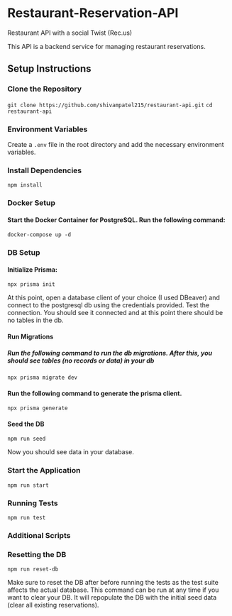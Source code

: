 # Restaurant-Reservation-API 
Restaurant API with a social Twist (Rec.us)

This API is a backend service for managing restaurant reservations. 

## Setup Instructions

### Clone the Repository
`git clone https://github.com/shivampatel215/restaurant-api.git`
`cd restaurant-api`

### Environment Variables
Create a `.env` file in the root directory and add the necessary environment variables. 

### Install Dependencies
`npm install`

### Docker Setup
#### Start the Docker Container for PostgreSQL. Run the following command: 

`docker-compose up -d`

### DB Setup

#### Initialize Prisma:

`npx prisma init`

At this point, open a database client of your choice (I used DBeaver) and connect to the postgresql db using
the credentials provided. Test the connection. You should see it connected and at this point there should be no tables in the db.

#### Run Migrations
##### Run the following command to run the db migrations. After this, you should see tables (no records or data) in your db

`npx prisma migrate dev`

#### Run the following command to generate the prisma client. 

`npx prisma generate`


#### Seed the DB
`npm run seed`

Now you should see data in your database. 

### Start the Application
`npm run start`

### Running Tests
`npm run test`

### Additional Scripts
### Resetting the DB
`npm run reset-db`

Make sure to reset the DB after before running the tests as the test suite affects the actual database. 
This command can be run at any time if you want to clear your DB. It will repopulate the DB with the initial seed data (clear all existing reservations).







